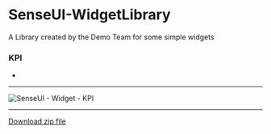 # SenseUI-WidgetLibrary
A Library created by the Demo Team for some simple widgets

### KPI
- 

---

![SenseUI - Widget - KPI](/preview.png?raw=true "SenseUI - KPI")

---

[Download zip file](https://github.com/yianni-ververis/SenseUI-WidgetLibrary/archive/master.zip)

